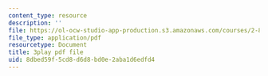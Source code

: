 ```yaml
---
content_type: resource
description: ''
file: https://ol-ocw-studio-app-production.s3.amazonaws.com/courses/2-830j-control-of-manufacturing-processes-sma-6303-spring-2008/8dbed59f5cd8d6d8bd0e2aba1d6edfd4_OQ-534Ovf4U.pdf
file_type: application/pdf
resourcetype: Document
title: 3play pdf file
uid: 8dbed59f-5cd8-d6d8-bd0e-2aba1d6edfd4
---
```

